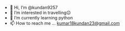 - 👋 Hi, I’m @kundan9257
- 👀 I’m interested in travelling😉
- 🌱 I’m currently learning python
- 📫 How to reach me ... kumar18kundan23@gmail.com

<!---
kundan9257/kundan9257 is a ✨ special ✨ repository because its `README.md` (this file) appears on your GitHub profile.
You can click the Preview link to take a look at your changes.
--->
